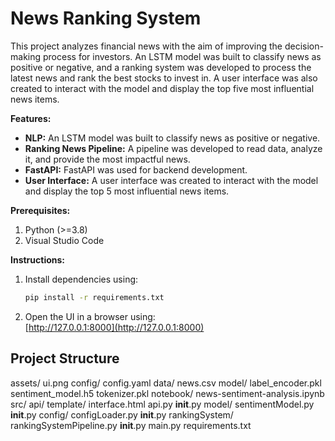 # News Ranking System

This project analyzes financial news with the aim of improving the decision-making process for investors. An LSTM model was built to classify news as positive or negative, and a ranking system was developed to process the latest news and rank the best stocks to invest in. A user interface was also created to interact with the model and display the top five most influential news items.

**Features:**

- **NLP:** An LSTM model was built to classify news as positive or negative.
- **Ranking News Pipeline:** A pipeline was developed to read data, analyze it, and provide the most impactful news.
- **FastAPI:** FastAPI was used for backend development.
- **User Interface:** A user interface was created to interact with the model and display the top 5 most influential news items.

**Prerequisites:**  
1. Python (>=3.8)  
2. Visual Studio Code

**Instructions:**  
1. Install dependencies using:  
   ```bash
   pip install -r requirements.txt
   ```
   
2. Open the UI in a browser using:  
   [http://127.0.0.1:8000](http://127.0.0.1:8000)


## Project Structure

assets/
    ui.png
config/
    config.yaml
data/
    news.csv
model/
    label_encoder.pkl
    sentiment_model.h5
    tokenizer.pkl
notebook/
    news-sentiment-analysis.ipynb
src/
    api/
        template/
            interface.html
        api.py
        __init__.py
    model/
        sentimentModel.py
        __init__.py
    config/
        configLoader.py
        __init__.py
    rankingSystem/
        rankingSystemPipeline.py
        __init__.py
main.py
requirements.txt


